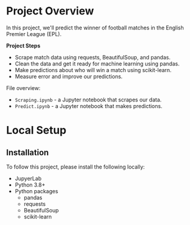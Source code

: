 # Project Overview

In this project, we'll predict the winner of football matches in the English Premier League (EPL).

**Project Steps**

- Scrape match data using requests, BeautifulSoup, and pandas.
- Clean the data and get it ready for machine learning using pandas.
- Make predictions about who will win a match using scikit-learn.
- Measure error and improve our predictions.


File overview:

- `Scraping.ipynb` - a Jupyter notebook that scrapes our data.
- `Predict.ipynb` - a Jupyter notebook that makes predictions.

# Local Setup

## Installation

To follow this project, please install the following locally:

- JupyerLab
- Python 3.8+
- Python packages
  - pandas
  - requests
  - BeautifulSoup
  - scikit-learn
